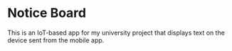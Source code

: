 # Notice Board

This is an IoT-based app for my university project that displays text on the device sent from the mobile app.
